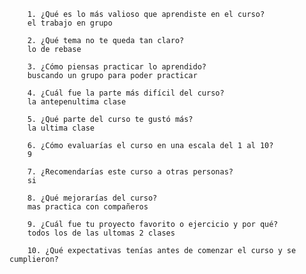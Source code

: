        1. ¿Qué es lo más valioso que aprendiste en el curso?
        el trabajo en grupo
        
        2. ¿Qué tema no te queda tan claro?
        lo de rebase

        3. ¿Cómo piensas practicar lo aprendido?
        buscando un grupo para poder practicar

        4. ¿Cuál fue la parte más difícil del curso?
        la antepenultima clase

        5. ¿Qué parte del curso te gustó más?
        la ultima clase

        6. ¿Cómo evaluarías el curso en una escala del 1 al 10?
        9

        7. ¿Recomendarías este curso a otras personas?
        si

        8. ¿Qué mejorarías del curso?
        mas practica con compañeros

        9. ¿Cuál fue tu proyecto favorito o ejercicio y por qué?
        todos los de las ultomas 2 clases
        
        10. ¿Qué expectativas tenías antes de comenzar el curso y se cumplieron?